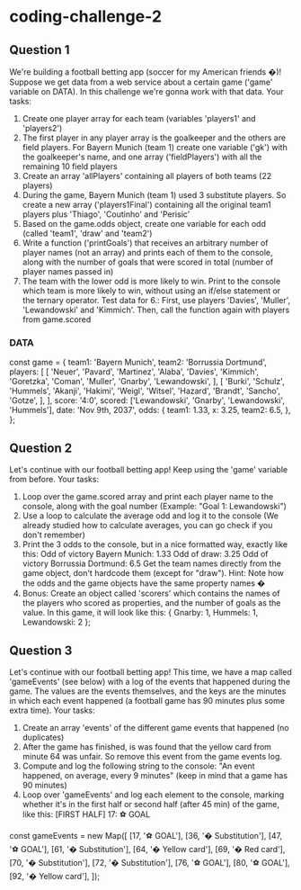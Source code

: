# coding-challenge-2

## Question 1
We're building a football betting app (soccer for my American friends �)!
Suppose we get data from a web service about a certain game ('game' variable on DATA). In this challenge we're gonna work with that data.
Your tasks:
1. Create one player array for each team (variables 'players1' and
'players2')
2. The first player in any player array is the goalkeeper and the others are field
players. For Bayern Munich (team 1) create one variable ('gk') with the
goalkeeper's name, and one array ('fieldPlayers') with all the remaining 10
field players
3. Create an array 'allPlayers' containing all players of both teams (22
players)
4. During the game, Bayern Munich (team 1) used 3 substitute players. So create a
new array ('players1Final') containing all the original team1 players plus
'Thiago', 'Coutinho' and 'Perisic'
5. Based on the game.odds object, create one variable for each odd (called
'team1', 'draw' and 'team2')
6. Write a function ('printGoals') that receives an arbitrary number of player
names (not an array) and prints each of them to the console, along with the
number of goals that were scored in total (number of player names passed in)
7. The team with the lower odd is more likely to win. Print to the console which
team is more likely to win, without using an if/else statement or the ternary
operator.
Test data for 6.: First, use players 'Davies', 'Muller', 'Lewandowski' and 'Kimmich'.
Then, call the function again with players from game.scored

### DATA
const game = {
 team1: 'Bayern Munich',
 team2: 'Borrussia Dortmund',
 players: [
 [
 'Neuer',
 'Pavard',
 'Martinez',
 'Alaba',
 'Davies',
 'Kimmich',
 'Goretzka',
 'Coman',
 'Muller',
 'Gnarby',
 'Lewandowski',
 ],
 [
 'Burki',
 'Schulz',
 'Hummels',
 'Akanji',
 'Hakimi',
 'Weigl',
 'Witsel',
 'Hazard',
 'Brandt',
 'Sancho',
 'Gotze',
 ],
 ],
 score: '4:0',
 scored: ['Lewandowski', 'Gnarby', 'Lewandowski',
 'Hummels'],
 date: 'Nov 9th, 2037',
 odds: {
 team1: 1.33,
 x: 3.25,
 team2: 6.5,
 },
 };

## Question 2
Let's continue with our football betting app! Keep using the 'game' variable from
before.
Your tasks:
1. Loop over the game.scored array and print each player name to the console,
along with the goal number (Example: "Goal 1: Lewandowski")
2. Use a loop to calculate the average odd and log it to the console (We already
studied how to calculate averages, you can go check if you don't remember)
3. Print the 3 odds to the console, but in a nice formatted way, exactly like this:
Odd of victory Bayern Munich: 1.33
Odd of draw: 3.25
Odd of victory Borrussia Dortmund: 6.5
Get the team names directly from the game object, don't hardcode them
(except for "draw"). Hint: Note how the odds and the game objects have the
same property names �
4. Bonus: Create an object called 'scorers' which contains the names of the
players who scored as properties, and the number of goals as the value. In this
game, it will look like this:
{
 Gnarby: 1,
 Hummels: 1,
 Lewandowski: 2
};

## Question 3
Let's continue with our football betting app! This time, we have a map called
'gameEvents' (see below) with a log of the events that happened during the
game. The values are the events themselves, and the keys are the minutes in which
each event happened (a football game has 90 minutes plus some extra time).
Your tasks:
1. Create an array 'events' of the different game events that happened (no
duplicates)
2. After the game has finished, is was found that the yellow card from minute 64
was unfair. So remove this event from the game events log.
3. Compute and log the following string to the console: "An event happened, on
average, every 9 minutes" (keep in mind that a game has 90 minutes)
4. Loop over 'gameEvents' and log each element to the console, marking
whether it's in the first half or second half (after 45 min) of the game, like this:
[FIRST HALF] 17: ⚽ GOAL

const gameEvents = new Map([
 [17, '⚽ GOAL'],
 [36, '� Substitution'],
 [47, '⚽ GOAL'],
 [61, '� Substitution'],
 [64, '� Yellow card'],
 [69, '� Red card'],
 [70, '� Substitution'],
 [72, '� Substitution'],
 [76, '⚽ GOAL'],
 [80, '⚽ GOAL'],
 [92, '� Yellow card'],
 ]);
